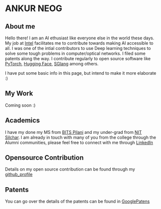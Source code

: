 # ANKUR NEOG
## About me 
Hello there!
I am an AI ethusiast like everyone else in the world these days. My job at [Intel](https://www.intel.com/content/www/us/en/products/docs/accelerator-engines/ai-engines.html) facilitates me to contribute towards making AI accessible to all. 
I was one of the intial contributors to use Deep learning techniques to solve some tough problems in computer/optical networks. I filed some patents along the way.
I contribute regularly to open source software like [PyTorch](https://github.com/pytorch/pytorch), [Hugging Face](https://github.com/huggingface), [SGlang](https://github.com/sgl-project/sglang) among others.

I have put some basic info in this page, but intend to make it more elaborate :)

## My Work 

Coming soon :)


## Academics
I have my done my MS from [BITS Pilani](https://www.bits-pilani.ac.in) and my under-grad from [NIT Silchar](http://www.nits.ac.in).
I am already in touch with many of you from the college through the Alumni communities, please feel free to connect with me through [LinkedIn](https://www.linkedin.com/in/ankurneog/)

## Opensource Contribution

Details on my open source contribution can be found through my [github_profile](https://github.com/ankurneog)

## Patents
You can go over the details of the patents can be found in  [GooglePatens](https://patents.google.com/?inventor=ankur+neog&oq=ankur+neog)
